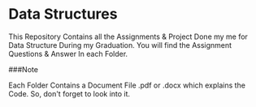 # Data Structures

This Repository Contains all the Assignments & Project Done my me for Data Structure During my Graduation. You will find the Assignment Questions & Answer In each Folder.

###Note

Each Folder Contains a Document File .pdf or .docx which explains the Code. So, don't forget to look into it.
